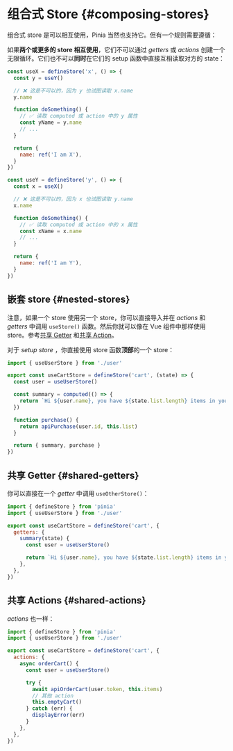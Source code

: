 # 组合式 Store {#composing-stores}

组合式 store 是可以相互使用，Pinia 当然也支持它。但有一个规则需要遵循：

如果**两个或更多的 store 相互使用**，它们不可以通过 *getters* 或 *actions* 创建一个无限循环。它们也不可以**同时**在它们的 setup 函数中直接互相读取对方的 state：

```js
const useX = defineStore('x', () => {
  const y = useY()

  // ❌ 这是不可以的，因为 y 也试图读取 x.name
  y.name

  function doSomething() {
    // ✅ 读取 computed 或 action 中的 y 属性
    const yName = y.name
    // ...
  }

  return {
    name: ref('I am X'),
  }
})

const useY = defineStore('y', () => {
  const x = useX()

  // ❌ 这是不可以的，因为 x 也试图读取 y.name
  x.name

  function doSomething() {
    // ✅ 读取 computed 或 action 中的 x 属性
    const xName = x.name
    // ...
  }

  return {
    name: ref('I am Y'),
  }
})
```

## 嵌套 store {#nested-stores}

注意，如果一个 store 使用另一个 store，你可以直接导入并在 *actions* 和 *getters* 中调用 `useStore()` 函数。然后你就可以像在 Vue 组件中那样使用 store。参考[共享 Getter](#shared-getters) 和[共享 Action](#shared-actions)。

对于 *setup store* ，你直接使用 store 函数**顶部**的一个 store：

```ts
import { useUserStore } from './user'

export const useCartStore = defineStore('cart', (state) => {
  const user = useUserStore()

  const summary = computed(() => {
    return `Hi ${user.name}, you have ${state.list.length} items in your cart. It costs ${state.price}.`
  })

  function purchase() {
    return apiPurchase(user.id, this.list)
  }

  return { summary, purchase }
})
```

## 共享 Getter {#shared-getters}

你可以直接在一个 *getter* 中调用 `useOtherStore()`：

```js
import { defineStore } from 'pinia'
import { useUserStore } from './user'

export const useCartStore = defineStore('cart', {
  getters: {
    summary(state) {
      const user = useUserStore()

      return `Hi ${user.name}, you have ${state.list.length} items in your cart. It costs ${state.price}.`
    },
  },
})
```

## 共享 Actions {#shared-actions}

*actions* 也一样：

```js
import { defineStore } from 'pinia'
import { useUserStore } from './user'

export const useCartStore = defineStore('cart', {
  actions: {
    async orderCart() {
      const user = useUserStore()

      try {
        await apiOrderCart(user.token, this.items)
        // 其他 action
        this.emptyCart()
      } catch (err) {
        displayError(err)
      }
    },
  },
})
```
